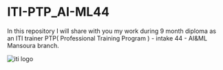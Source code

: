 # ITI-PTP_AI-ML44
In this repository I will share with you my work during 9 month diploma as an ITI trainer PTP( Professional Training Program ) - intake 44 - AI&amp;ML Mansoura branch.

![iti logo](https://images.wuzzuf-data.net/files/training_programs/providers/information-technology-institute-(iti)-v2.png) 
